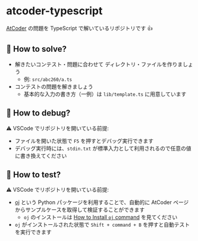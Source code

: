 # atcoder-typescript

[AtCoder](https://atcoder.jp/) の問題を TypeScript で解いているリポジトリです :+1:

## :beginner: How to solve?

- 解きたいコンテスト・問題に合わせて ディレクトリ・ファイルを作りましょう
  - 例: `src/abc260/a.ts`
- コンテストの問題を解きましょう
  - 基本的な入力の書き方（一例）は `lib/template.ts` に用意しています

## :beginner: How to debug?

:warning: VSCode でリポジトリを開いている前提:

- ファイルを開いた状態で `F5` を押すとデバッグ実行できます
- デバッグ実行時には、`stdin.txt` が標準入力として利用されるので任意の値に書き換えてください

## :beginner: How to test?

:warning: VSCode でリポジトリを開いている前提:

- [oj](https://github.com/online-judge-tools/oj/blob/master/docs/getting-started.ja.md) という Python パッケージを利用することで、自動的に AtCoder ページからサンプルケースを取得して検証することができます
  - `oj` のインストールは [How to Install `oj` command](https://github.com/online-judge-tools/oj/blob/master/docs/INSTALL.ja.md) を見てください
- `oj` がインストールされた状態で `Shift + command + B` を押すと自動テストを実行できます
